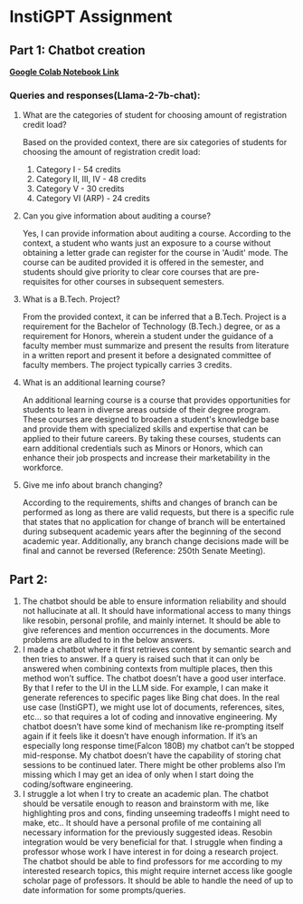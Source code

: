 # InstiGPT Assignment

## Part 1: Chatbot creation

[**Google Colab Notebook Link**](https://colab.research.google.com/drive/1tLAWB3VR3H0Bt6g7-D7fQmgRvAyYT_GN?usp=sharing)

### Queries and responses(Llama-2-7b-chat):

1. What are the categories of student for choosing amount of registration credit load?
    
    Based on the provided context, there are six categories of students for choosing the amount of registration credit load:
    
    1. Category I - 54 credits
    2. Category II, III, IV - 48 credits
    3. Category V - 30 credits
    4. Category VI (ARP) - 24 credits
2. Can you give information about auditing a course?
    
    Yes, I can provide information about auditing a course. According to the context, a student who wants just an exposure to a course without obtaining a letter grade can register for the course in 'Audit' mode. The course can be audited provided it is offered in the semester, and students should give priority to clear core courses that are pre-requisites for other courses in subsequent semesters.
    
3. What is a B.Tech. Project?
    
    From the provided context, it can be inferred that a B.Tech. Project is a requirement for the Bachelor of Technology (B.Tech.) degree, or as a requirement for Honors, wherein a student under the guidance of a faculty member must summarize and present the results from literature in a written report and present it before a designated committee of faculty members. The project typically carries 3 credits.
    
4. What is an additional learning course?
    
    An additional learning course is a course that provides opportunities for students to learn in diverse areas outside of their degree program. These courses are designed to broaden a student's knowledge base and provide them with specialized skills and expertise that can be applied to their future careers. By taking these courses, students can earn additional credentials such as Minors or Honors, which can enhance their job prospects and increase their marketability in the workforce.
    
5. Give me info about branch changing?
    
    According to the requirements, shifts and changes of branch can be performed as long as there are valid requests, but there is a specific rule that states that no application for change of branch will be entertained during subsequent academic years after the beginning of the second academic year. Additionally, any branch change decisions made will be final and cannot be reversed (Reference: 250th Senate Meeting).
    

## Part 2:

1. The chatbot should be able to ensure information reliability and should not hallucinate at all. It should have informational access to many things like resobin, personal profile, and mainly internet. It should be able to give references and mention occurrences in the documents.
More problems are alluded to in the below answers.
2. I made a chatbot where it first retrieves content by semantic search and then tries to answer. If a query is raised such that it can only be answered when combining contexts from multiple places, then this method won’t suffice. 
The chatbot doesn’t have a good user interface. By that I refer to the UI in the LLM side. For example, I can make it generate references to specific pages like Bing chat does. In the real use case (InstiGPT), we might use lot of documents, references, sites, etc… so that requires a lot of coding and innovative engineering.
My chatbot doesn’t have some kind of mechanism like re-prompting itself again if it feels like it doesn’t have enough information.
If it’s an especially long response time(Falcon 180B) my chatbot can’t be stopped mid-response.
My chatbot doesn’t have the capability of storing chat sessions to be continued later.
There might be other problems also I’m missing which I may get an idea of only when I start doing the coding/software engineering.
3. I struggle a lot when I try to create an academic plan. The chatbot should be versatile enough to reason and brainstorm with me, like highlighting pros and cons, finding unseeming tradeoffs I might need to make, etc.. It should have a personal profile of me containing all necessary information for the previously suggested ideas. Resobin integration would be very beneficial for that. 
I struggle when finding a professor whose work I have interest in for doing a research project. The chatbot should be able to find professors for me according to my interested research topics, this might require internet access like google scholar page of professors.
It should be able to handle the need of up to date information for some prompts/queries.